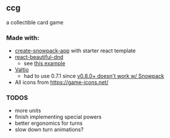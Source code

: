## ccg

a collectible card game

### Made with:

- [create-snowpack-app](./README_CSA.md) with starter react template
- [react-beautiful-dnd](https://github.com/atlassian/react-beautiful-dnd)
  - see [this example](https://codesandbox.io/s/jovial-leakey-i0ex5)
- [Valtio](https://github.com/pmndrs/valtio)
  - had to use 0.7.1 since [v0.8.0+ doesn't work w/ Snowpack](https://github.com/pmndrs/valtio/issues/110)
- All icons from https://game-icons.net/

### TODOS

- more units
- finish implementing special powers
- better ergonomics for turns
- slow down turn animations?
